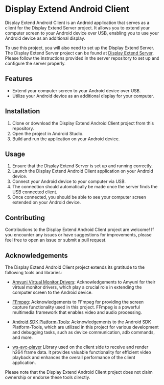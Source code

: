 # Display Extend Android Client

Display Extend Android Client is an Android application that serves as a client for the Display Extend Server project. It allows you to extend your computer screen to your Android device over USB, enabling you to use your Android device as an additional display.

To use this project, you will also need to set up the Display Extend Server. The Display Extend Server project can be found at [Display Extend Server](https://github.com/Burke111-DEV/display-extend-server). Please follow the instructions provided in the server repository to set up and configure the server properly.

## Features

- Extend your computer screen to your Android device over USB.
- Utilize your Android device as an additional display for your computer.

## Installation

1. Clone or download the Display Extend Android Client project from this repository.
2. Open the project in Android Studio.
3. Build and run the application on your Android device.

## Usage

1. Ensure that the Display Extend Server is set up and running correctly.
2. Launch the Display Extend Android Client application on your Android device.
3. Connect your Android device to your computer via USB.
4. The connection should automatically be made once the server finds the USB connected client.
5. Once connected, you should be able to see your computer screen extended on your Android device.

## Contributing

Contributions to the Display Extend Android Client project are welcome! If you encounter any issues or have suggestions for improvements, please feel free to open an issue or submit a pull request.

## Acknowledgements

The Display Extend Android Client project extends its gratitude to the following tools and libraries:

- [Amyuni Virtual Monitor Drivers](https://www.amyuni.com/): Acknowledgements to Amyuni for their virtual monitor drivers, which play a crucial role in extending the computer screen to the Android device.

- [FFmpeg](https://ffmpeg.org/): Acknowledgements to FFmpeg for providing the screen capture functionality used in this project. FFmpeg is a powerful multimedia framework that enables video and audio processing.

- [Android SDK Platform-Tools](https://developer.android.com/studio/releases/platform-tools): Acknowledgements to the Android SDK Platform-Tools, which are utilized in this project for various development and debugging tasks, such as device communication, adb commands, and more.

- [ws-avc-player](https://github.com/matijagaspar/ws-avc-player) Library used on the client side to receive and render h264 frame data. It provides valuable functionality for efficient video playback and enhances the overall performance of the client application.

Please note that the Display Extend Android Client project does not claim ownership or endorse these tools directly.

